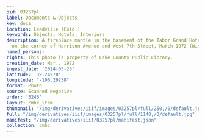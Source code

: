 ```yaml
---
pid: 03257pl
label: Documents & Objects
key: docs
location: Leadville (Colo.)
keywords: Objects, Hotels, Interiors
description: A fireplace mantle in the basement of the Tabor Grand Hotel building
  on the corner of Harrison Avenue and West 7th Street, March 1972 (Wingenbach Collection)
named_persons: 
rights: This photo is property of Lake County Public Library.
creation_date: Mar., 1972
ingest_date: '2024-05-25'
latitude: '39.24978'
longitude: "-106.29238"
format: Photo
source: Scanned Negative
order: '5246'
layout: cmhc_item
thumbnail: "/img/derivatives/iiif/images/03257pl/full/250,/0/default.jpg"
full: "/img/derivatives/iiif/images/03257pl/full/1140,/0/default.jpg"
manifest: "/img/derivatives/iiif/03257pl/manifest.json"
collection: cmhc
---
```

